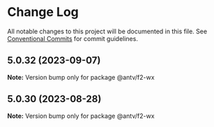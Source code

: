 # Change Log

All notable changes to this project will be documented in this file.
See [Conventional Commits](https://conventionalcommits.org) for commit guidelines.

## 5.0.32 (2023-09-07)

**Note:** Version bump only for package @antv/f2-wx





## 5.0.30 (2023-08-28)

**Note:** Version bump only for package @antv/f2-wx
